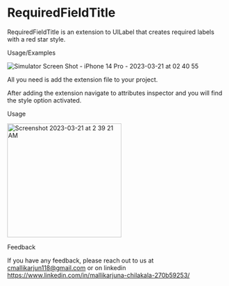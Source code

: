 # RequiredFieldTitle

RequiredFieldTitle is an extension to UILabel that creates required labels with a red star style.

Usage/Examples

![Simulator Screen Shot - iPhone 14 Pro - 2023-03-21 at 02 40 55](https://user-images.githubusercontent.com/10974920/226468032-7d72ee97-c881-4392-8115-06a1bfcf1dba.png)



All you need is add the extension file to your project.


After adding the extension navigate to attributes inspector and you will find the style option activated. 

Usage

<img width="263" alt="Screenshot 2023-03-21 at 2 39 21 AM" src="https://user-images.githubusercontent.com/10974920/226467952-b93c9f46-e092-40cd-bac7-ec467b534f6a.png">



Feedback

If you have any feedback, please reach out to us at cmallikarjun118@gmail.com or on linkedin https://www.linkedin.com/in/mallikarjuna-chilakala-270b59253/
